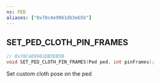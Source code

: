 ```yaml
---
ns: PED
aliases: ["0x78c4e9961db3eb5b"]
---
```

## SET_PED_CLOTH_PIN_FRAMES

```c
// 0x78C4E9961DB3EB5B
void SET_PED_CLOTH_PIN_FRAMES(Ped ped, int pinFrames);
```

Set custom cloth pose on the ped

